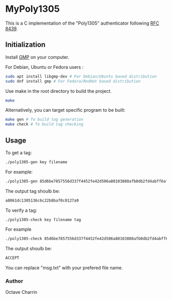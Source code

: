 # MyPoly1305

This is a C implementation of the "Poly1305" authenticator following [RFC 8439](https://datatracker.ietf.org/doc/html/rfc8439).

## Initialization

Install [GMP](https://gmplib.org/) on your computer.

For Debian, Ubuntu or Fedora users :
```bash
sudo apt install libgmp-dev # For Debian/Ubuntu based distribution
sudo dnf install gmp # For Fedora/RedHat based distribution
```

Use make in the root directory to build the project.
```bash
make
```

Alternatively, you can target specific program to be built:
```bash
make gen # To build tag generation
make check # To build tag checking
```

## Usage

To get a tag:
```bash
./poly1305-gen key filename
```

For example:
```bash
./poly1305-gen 85d6be7857556d337f4452fe42d506a80103808afb0db2fd4abff6af4149f51b msg.txt
```
The output tag shoulb be:
```bash
a8061dc1305136c6c22b8baf0c0127a9
```


To verify a tag:
```bash
./poly1305-check key filename tag
```

For example
```bash
./poly1305-check 85d6be7857556d337f4452fe42d506a80103808afb0db2fd4abff6af4149f51b msg.txt a8061dc1305136c6c22b8baf0c0127a9
```
The output shoulb be:
```bash
ACCEPT
```

You can replace "msg.txt" with your prefered file name.

### Author
Octave Charrin
